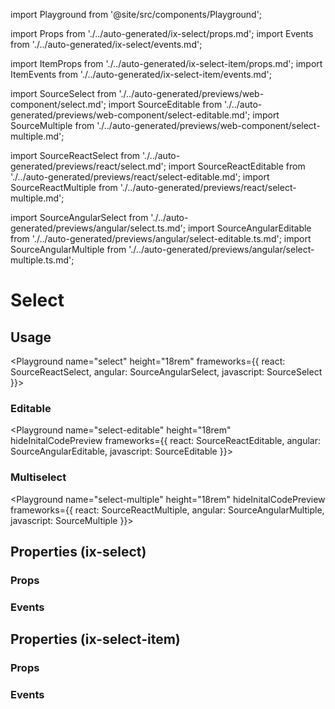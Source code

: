 import Playground from '@site/src/components/Playground';

import Props from './../auto-generated/ix-select/props.md';
import Events from './../auto-generated/ix-select/events.md';

import ItemProps from './../auto-generated/ix-select-item/props.md';
import ItemEvents from './../auto-generated/ix-select-item/events.md';

import SourceSelect from './../auto-generated/previews/web-component/select.md';
import SourceEditable from './../auto-generated/previews/web-component/select-editable.md';
import SourceMultiple from './../auto-generated/previews/web-component/select-multiple.md';

import SourceReactSelect from './../auto-generated/previews/react/select.md';
import SourceReactEditable from './../auto-generated/previews/react/select-editable.md';
import SourceReactMultiple from './../auto-generated/previews/react/select-multiple.md';

import SourceAngularSelect from './../auto-generated/previews/angular/select.ts.md';
import SourceAngularEditable from './../auto-generated/previews/angular/select-editable.ts.md';
import SourceAngularMultiple from './../auto-generated/previews/angular/select-multiple.ts.md';

# Select

## Usage

<Playground
name="select" height="18rem"
frameworks={{
  react: SourceReactSelect,
  angular: SourceAngularSelect,
  javascript: SourceSelect
}}></Playground>

### Editable

<Playground
name="select-editable" height="18rem"
hideInitalCodePreview
frameworks={{
  react: SourceReactEditable,
  angular: SourceAngularEditable,
  javascript: SourceEditable
}}></Playground>

### Multiselect

<Playground
name="select-multiple" height="18rem"
hideInitalCodePreview
frameworks={{
  react: SourceReactMultiple,
  angular: SourceAngularMultiple,
  javascript: SourceMultiple
}}></Playground>

## Properties (ix-select)

### Props

<Props />

### Events

<Events />

## Properties (ix-select-item)

### Props

<ItemProps />

### Events

<ItemEvents />

